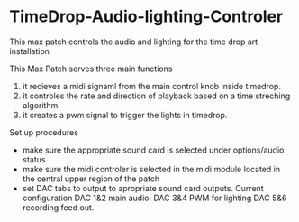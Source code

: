 # TimeDrop-Audio-lighting-Controler
This max patch controls the audio and lighting for the time drop art installation

This Max Patch serves three main functions
1) it recieves a midi signaml from the main control knob inside timedrop.
2) it controles the rate and direction of playback based on a time streching algorithm.
3) it creates a pwm signal to trigger the lights in timedrop.

Set up procedures

- make sure the appropriate sound card is selected under options/audio status
- make sure the midi controler is selected in the midi module located in the central upper region of the patch
- set DAC tabs to output to apropriate sound card outputs. Current configuration DAC 1&2 main audio. DAC 3&4 PWM for lighting
  DAC 5&6 recording feed out.


